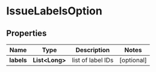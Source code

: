 # IssueLabelsOption

## Properties
Name | Type | Description | Notes
------------ | ------------- | ------------- | -------------
**labels** | **List&lt;Long&gt;** | list of label IDs |  [optional]
